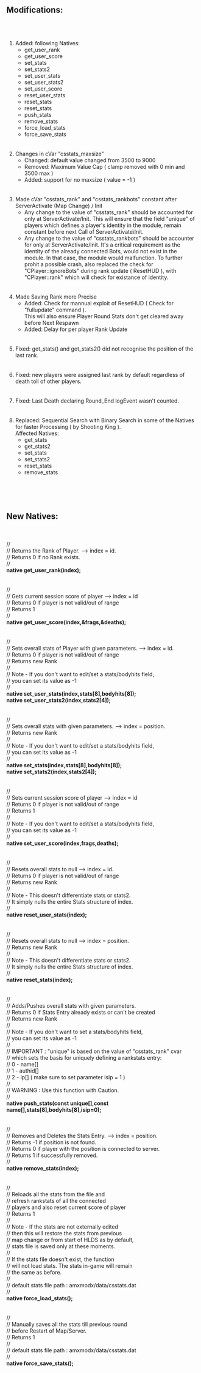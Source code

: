 <b><h2>Modifications:</h2></b>
<br><br>
<ol>
<li>Added: following Natives:
<br>
<ul>
<li>get_user_rank</li>
<li>get_user_score</li>
<li>set_stats</li>
<li>set_stats2</li>
<li>set_user_stats</li>
<li>set_user_stats2</li>
<li>set_user_score</li>
<li>reset_user_stats</li>
<li>reset_stats</li>
<li>reset_stats</li>
<li>push_stats</li>
<li>remove_stats</li>
<li>force_load_stats</li>
<li>force_save_stats</li>
</ul>
</li>
<br><br>
<li>Changes in cVar "csstats_maxsize"
<br>
<ul>
<li>Changed: default value changed from 3500 to 9000</li>
<li>Removed: Maximum Value Cap ( clamp removed with 0 min and 3500 max )</li>
<li>Added: support for no maxsize ( value = -1 )</li>
</ul>
</li>
<br><br>
<li>Made cVar "csstats_rank" and "csstats_rankbots" constant after ServerActivate (Map Change) / Init
<br>
<ul>
<li>Any change to the value of "csstats_rank" should be accounted for only
at ServerActivate/Init. This will ensure that the field "unique" of players
which defines a player's identity in the module, remain constant before next
Call of ServerActivate\Init.</li>
<li>Any change to the value of "csstats_rankbots" should be accounter for only
at ServerActivate/Init. It's a critical requirement as the identity of the 
already connected Bots, would not exist in the module. In that case, the 
module would malfunction. To further prohit a possible crash, also replaced
the check for "CPlayer::ignoreBots" during rank update ( ResetHUD ), with "CPlayer::rank"
which will check for existance of identity.</li>
</ul>
</li>
<br><br>
<li>Made Saving Rank more Precise
<br>
<ul>
<li>Added: Check for mannual exploit of ResetHUD ( Check for "fullupdate" command ).<br>
This will also ensure Player Round Stats don't get cleared away before Next Respawn</li>
<li>Added: Delay for per player Rank Update</li>
</ul>
</li>
<br><br>
<li>Fixed: get_stats() and get_stats2() did not recognise the position of the last rank.</li>
<br><br>
<li>Fixed: new players were assigned last rank by default regardless of death toll of other players.</li>
<br><br>
<li>Fixed: Last Death declaring Round_End logEvent wasn't counted.</li>
<br><br>
<li>Replaced: Sequential Search with Binary Search in some of the Natives for faster Processing ( by Shooting King ).<br> Affected Natives:
<br>
<ul>
<li>get_stats</li>
<li>get_stats2</li>
<li>set_stats</li>
<li>set_stats2</li>
<li>reset_stats</li>
<li>remove_stats</li>
</ul>
</li>
</ol>
<br><br><br>
<b><h2>New Natives:</h2></b>
<br><br>
//  <br>
//  Returns the Rank of Player. --> index = id.<br>
//  Returns 0 if no Rank exists.<br> 
//  <br>
<b>native get_user_rank(index);</b><br> 
<br><br>
//  <br>
//  Gets current session score of player --> index = id<br> 
//  Returns 0 if player is not valid/out of range<br> 
//  Returns 1<br> 
//  <br>
<b>native get_user_score(index,&frags,&deaths);</b><br> 
<br><br>
//  <br>
//  Sets overall stats of Player with given parameters. --> index = id.<br>
//  Returns 0 if player is not valid/out of range<br>
//  Returns new Rank<br>
//  <br>
//  Note - If you don't want to edit/set a stats/bodyhits field,<br>
//  you can set its value as -1<br>
//  <br>
<b>native set_user_stats(index,stats[8],bodyhits[8]);</b><br> 
<b>native set_user_stats2(index,stats2[4]);</b><br>
<br><br>
//  <br>
//  Sets overall stats with given parameters. --> index = position. <br> 
//  Returns new Rank <br>
//  <br>
//  Note - If you don't want to edit/set a stats/bodyhits field, <br>
//  you can set its value as -1 <br>
//  <br>
<b>native set_stats(index,stats[8],bodyhits[8]);</b><br> 
<b>native set_stats2(index,stats2[4]);</b><br>
<br><br>
//  <br>
//  Sets current session score of player --> index = id <br>
//  Returns 0 if player is not valid/out of range <br>
//  Returns 1 <br>
//  <br>
//  Note - If you don't want to edit/set a stats/bodyhits field, <br>
//  you can set its value as -1 <br>
//  <br>
<b>native set_user_score(index,frags,deaths);</b><br>
<br><br>
//  <br>
//  Resets overall stats to null --> index = id. <br>
//  Returns 0 if player is not valid/out of range <br>
//  Returns new Rank <br>
//  <br>
//  Note - This doesn't differentiate stats or stats2. <br>
//  It simply nulls the entire Stats structure of index. <br>
//  <br>
<b>native reset_user_stats(index);</b><br>
<br><br>
//  <br>
//  Resets overall stats to null --> index = position. <br>
//  Returns new Rank <br>
//  <br>
//  Note - This doesn't differentiate stats or stats2. <br>
//  It simply nulls the entire Stats structure of index. <br>
//  <br>
<b>native reset_stats(index);</b><br>
<br><br>
//  <br>
//  Adds/Pushes overall stats with given parameters. <br>
//  Returns 0 if Stats Entry already exists or can't be created <br>
//  Returns new Rank <br>
//  <br>
//  Note - If you don't want to set a stats/bodyhits field, <br>
//  you can set its value as -1 <br>
//  <br>
//  IMPORTANT : "unique" is based on the value of "csstats_rank" cvar  <br>
//  which sets the basis for uniquely defining a rankstats entry: <br>
//  0 - name[] <br>
//  1 - authid[] <br>
//  2 - ip[] ( make sure to set parameter isip = 1 ) <br>
//  <br>
//  WARNING : Use this function with Caution. <br>
//  <br>
<b>native push_stats(const unique[],const name[],stats[8],bodyhits[8],isip=0);</b><br>
<br><br>
//  <br>
//  Removes and Deletes the Stats Entry. --> index = position.  <br>
//  Returns -1 if position is not found. <br>
//  Returns 0 if player with the position is connected to server. <br>
//  Returns 1 if successfully removed. <br>
//  <br>
<b>native remove_stats(index);</b><br>
<br><br>
//  <br>
//  Reloads all the stats from the file and  <br>
//  refresh rankstats of all the connected  <br>
//  players and also reset current score of player <br>
//  Returns 1 <br>
//  <br>
//  Note - If the stats are not externally edited <br>
//  then this will restore the stats from previous <br>
//  map change or from start of HLDS as by default, <br>
//  stats file is saved only at these moments. <br>
//  <br>
//  If the stats file doesn't exist, the function <br>
//  will not load stats. The stats in-game will remain <br>
//  the same as before. <br>
//  <br>
//  default stats file path : amxmodx/data/csstats.dat <br>
//  <br>
<b>native force_load_stats();</b><br>
<br><br>
//  <br>
//  Manually saves all the stats till previous round <br>
//  before Restart of Map/Server. <br>
//  Returns 1 <br>
//  <br>
//  default stats file path : amxmodx/data/csstats.dat<br> 
//  <br>
<b>native force_save_stats();</b><br>

